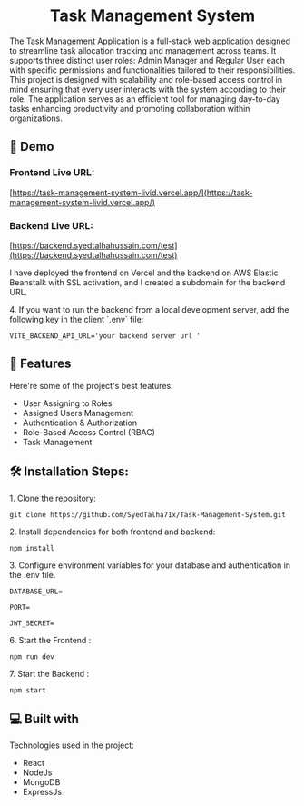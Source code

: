 <h1 align="center" id="title">Task Management System</h1>

<p id="description">The Task Management Application is a full-stack web application designed to streamline task allocation tracking and management across teams. It supports three distinct user roles: Admin Manager and Regular User each with specific permissions and functionalities tailored to their responsibilities. This project is designed with scalability and role-based access control in mind ensuring that every user interacts with the system according to their role. The application serves as an efficient tool for managing day-to-day tasks enhancing productivity and promoting collaboration within organizations.</p>

## 🚀 Demo

### Frontend Live URL:
[https://task-management-system-livid.vercel.app/](https://task-management-system-livid.vercel.app/)

### Backend Live URL:
[https://backend.syedtalhahussain.com/test](https://backend.syedtalhahussain.com/test)

I have deployed the frontend on Vercel and the backend on AWS Elastic Beanstalk with SSL activation, and I created a subdomain for the backend URL.


<p>4. If you want to run the backend from a local development server, add the following key in the client `.env` file:</p>

```
VITE_BACKEND_API_URL='your backend server url '
```




  
<h2>🧐 Features</h2>

Here're some of the project's best features:

*   User Assigning to Roles
*   Assigned Users Management
*   Authentication & Authorization
*   Role-Based Access Control (RBAC)
*   Task Management

<h2>🛠️ Installation Steps:</h2>

<p>1. Clone the repository:</p>

```
git clone https://github.com/SyedTalha71x/Task-Management-System.git
```

<p>2. Install dependencies for both frontend and backend:</p>

```
npm install
```

<p>3. Configure environment variables for your database and authentication in the .env file.</p>

```
DATABASE_URL=
```

```
PORT=
```

```
JWT_SECRET=
```

<p>6. Start the Frontend : </p>

```
npm run dev
```

<p>7. Start the Backend : </p>

```
npm start
```


  
  
<h2>💻 Built with</h2>

Technologies used in the project:

*   React
*   NodeJs
*   MongoDB
*   ExpressJs

